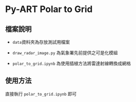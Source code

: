 # Py-ART Polar to Grid

## 檔案說明

- `data`資料夾為存放測試用檔案

- `draw_radar_image.py` 為氣象署先前提供之可是化模組

- `polar_to_grid.ipynb` 為使用插植方法將雷達射線轉換成網格

## 使用方法

直接執行 `polar_to_grid.ipynb` 即可
